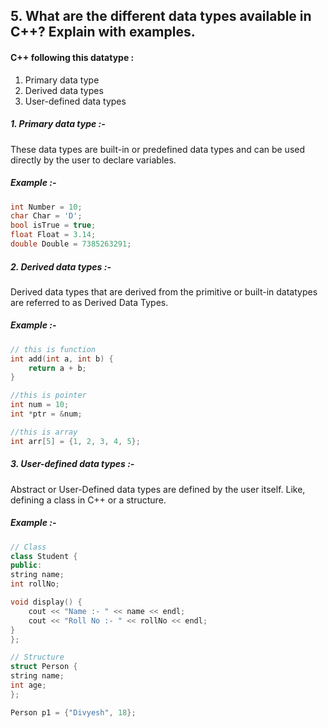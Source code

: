 ## 5.   What are the different data types available in C++? Explain with examples.

#### C++ following this datatype : 

1. Primary data type
2. Derived data types   
3. User-defined data types

##### 1. Primary data type :- 
These data types are built-in or predefined data types and can be used directly by the user to declare variables.

##### Example :-
```cpp
int Number = 10;
char Char = 'D';
bool isTrue = true;
float Float = 3.14;
double Double = 7385263291;
```

##### 2. Derived data types  :-
Derived data types that are derived from the primitive or built-in datatypes are referred to as Derived Data Types.

##### Example :-
```cpp
// this is function
int add(int a, int b) {
    return a + b;
}

//this is pointer
int num = 10;
int *ptr = &num;

//this is array
int arr[5] = {1, 2, 3, 4, 5};
```


##### 3. User-defined data types :-
Abstract or User-Defined data types are defined by the user itself. Like, defining a class in C++ or a structure.

##### Example :-
```cpp
// Class 
class Student {
public:
string name;
int rollNo;

void display() {
    cout << "Name :- " << name << endl;
    cout << "Roll No :- " << rollNo << endl;
}
};

// Structure 
struct Person {
string name;
int age;
};

Person p1 = {"Divyesh", 18};
```